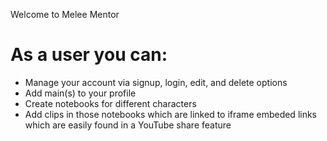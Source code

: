 Welcome to Melee Mentor

# As a user you can:
- Manage your account via signup, login, edit, and delete options
- Add main(s) to your profile
- Create notebooks for different characters
- Add clips in those notebooks which are linked to iframe embeded links which are easily found in a YouTube share feature